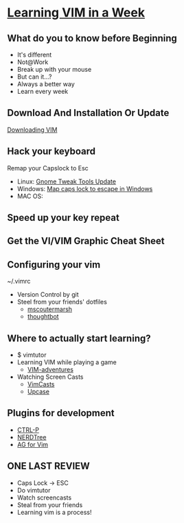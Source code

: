 # [Learning VIM in a Week](https://www.youtube.com/watch?v=_NUO4JEtkDw&ab_channel=thoughtbot)

## What do you to know before Beginning
- It's different
- Not@Work
- Break up with your mouse
- But can it...?
- Always a better way
- Learn every week

## Download And Installation Or Update
[Downloading VIM](https://www.vim.org/download.php)

## Hack your keyboard
Remap your Capslock to Esc
- Linux: [Gnome Tweak Tools Update](https://i.stack.imgur.com/zPTPF.png)
- Windows: [Map caps lock to escape in Windows](https://vim.fandom.com/wiki/Map_caps_lock_to_escape_in_Windows)
- MAC OS: 
## Speed up your key repeat

## Get the VI/VIM Graphic Cheat Sheet

## Configuring your vim
~/.vimrc
- Version Control by git
- Steel from your friends' dotfiles
  - [mscoutermarsh](https://github.com/mscoutermarsh/dotfiles)
  - [thoughtbot](https://github.com/thoughtbot/dotfiles)
## Where to actually start learning?
- $ vimtutor
- Learning VIM while playing a game
  - [VIM-adventures](https://vim-adventures.com/)
- Watching Screen Casts
  - [VimCasts](vimcasts.org)
  - [Upcase](upcase.com/vim)
## Plugins for development
- [CTRL-P](https://github.com/kien/ctrlp.vim)
- [NERDTree](https://github.com/scrooloose/nerdtree)
- [AG for Vim](https://github.com/rking/ag.vim)
## ONE LAST REVIEW
- Caps Lock -> ESC
- Do vimtutor
- Watch screencasts
- Steal from your friends
- Learning vim is a process!
